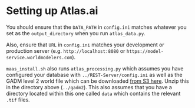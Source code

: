 # Setting up Atlas.ai 

You should ensure that the `DATA_PATH` in `config.ini` matches whatever you set as the `output_directory` when you run `atlas_data.py`.

Also, ensure that `URL` in `config.ini` matches your development or production server (e.g. `http://localhost:8080` or `https://model-service.worldmodelers.com`).

`maas_install.sh` also runs `atlas_processing.py` which assumes you have configured your database with `../REST-Server/config.ini` as well as the GADM level 2 world file which can be downloaded [from S3 here](https://world-modelers.s3.amazonaws.com/data/gadm2/gadm2.zip). Unzip this in the directory above (`../gadm2`). This also assumes that you have a directory located within this one called `data` which contains the relevant `.tif` files.